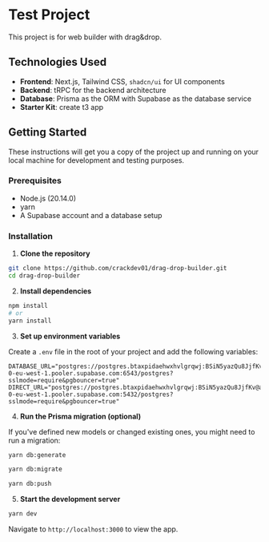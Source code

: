 # Test Project

This project is for web builder with drag&drop.

## Technologies Used

- **Frontend**: Next.js, Tailwind CSS, `shadcn/ui` for UI components
- **Backend**: tRPC for the backend architecture
- **Database**: Prisma as the ORM with Supabase as the database service
- **Starter Kit**: create t3 app

## Getting Started

These instructions will get you a copy of the project up and running on your local machine for development and testing purposes.

### Prerequisites

- Node.js (20.14.0)
- yarn
- A Supabase account and a database setup

### Installation

1. **Clone the repository**

```bash
git clone https://github.com/crackdev01/drag-drop-builder.git
cd drag-drop-builder
```

2. **Install dependencies**

```bash
npm install
# or
yarn install
```

3. **Set up environment variables**

Create a `.env` file in the root of your project and add the following variables:

```env
DATABASE_URL="postgres://postgres.btaxpidaehwxhvlgrqwj:BSiN5yazQu8JjfKv@aws-0-eu-west-1.pooler.supabase.com:6543/postgres?sslmode=require&pgbouncer=true"
DIRECT_URL="postgres://postgres.btaxpidaehwxhvlgrqwj:BSiN5yazQu8JjfKv@aws-0-eu-west-1.pooler.supabase.com:5432/postgres?sslmode=require&pgbouncer=true"
```

4. **Run the Prisma migration (optional)**

If you've defined new models or changed existing ones, you might need to run a migration:

```bash
yarn db:generate
```
```bash
yarn db:migrate
```
```bash
yarn db:push
```

5. **Start the development server**

```bash
yarn dev
```

Navigate to `http://localhost:3000` to view the app.

